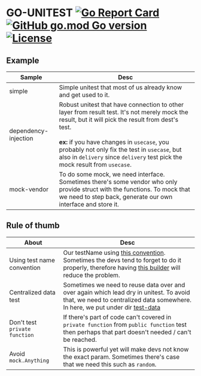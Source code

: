 # GO-UNITEST [![Go Report Card](https://goreportcard.com/badge/github.com/verlandz/go-unitest)](https://goreportcard.com/report/github.com/verlandz/go-unitest) [![GitHub go.mod Go version](https://img.shields.io/github/go-mod/go-version/verlandz/go-pkg)](https://golang.org/doc/go1.14) [![License](https://img.shields.io/github/license/verlandz/go-unitest)](https://github.com/verlandz/go-unitest/blob/main/LICENSE)

## Example

| Sample | Desc |
| ------------- | ------------- |
| simple | Simple unitest that most of us already know and get used to it. |
| dependency-injection | Robust unitest that have connection to other layer from result test. It's not merely mock the result, but it will pick the result from dest's test. <br><br> **ex:** if you have changes in `usecase`, you probably not only fix the test in `usecase`, but also in `delivery` since `delivery` test pick the mock result from `usecase`. |
| mock-vendor | To do some mock, we need interface. Sometimes there's some vendor who only provide struct with the functions. To mock that we need to step back, generate our own interface and store it. |

## Rule of thumb
| About | Desc |
| ------------- | ------------- |
| Using test name convention | Our testName using [this convention](https://www.agilealliance.org/glossary/gwt/). Sometimes the devs tend to forget to do it properly, therefore having [this builder](https://github.com/verlandz/go-pkg/blob/9b2d523f26a034e0c843c6b91bce43eaa22e1032/tester/name.go) will reduce the problem. |
| Centralized data test | Sometimes we need to reuse data over and over again which lead dry in unitest. To avoid that, we need to centralized data somewhere. In here, we put under dir [test-data](https://github.com/verlandz/go-unitest/tree/example/dependency-injection/test-data) |
| Don't test `private function` | If there's part of code can't covered in `private function` from `public function` test then perhaps that part doesn't needed / can't be reached. |
| Avoid `mock.Anything` | This is powerful yet will make devs not know the exact param. Sometimes there's case that we need this such as `random`. |
